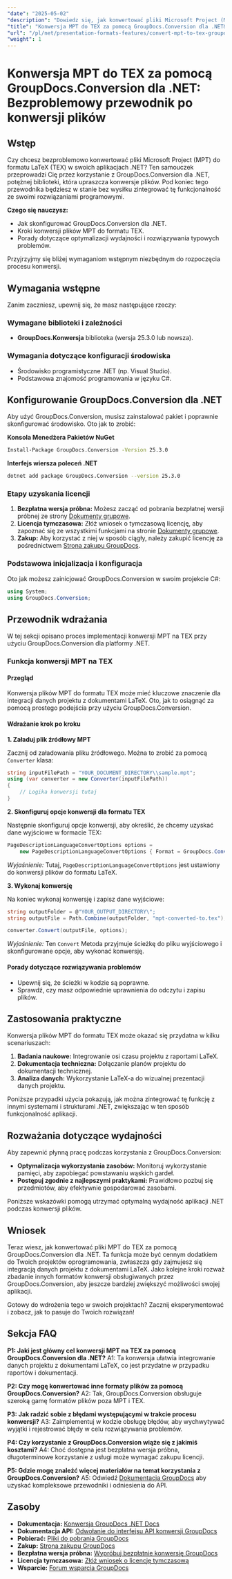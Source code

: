 ```yaml
---
"date": "2025-05-02"
"description": "Dowiedz się, jak konwertować pliki Microsoft Project (MPT) na LaTeX (TEX) przy użyciu GroupDocs.Conversion dla .NET. Postępuj zgodnie z tym przewodnikiem krok po kroku, aby zapewnić bezproblemową integrację."
"title": "Konwersja MPT do TEX za pomocą GroupDocs.Conversion dla .NET&#58; Przewodnik po bezproblemowej konwersji plików"
"url": "/pl/net/presentation-formats-features/convert-mpt-to-tex-groupdocs-net/"
"weight": 1
---
```


# Konwersja MPT do TEX za pomocą GroupDocs.Conversion dla .NET: Bezproblemowy przewodnik po konwersji plików

## Wstęp

Czy chcesz bezproblemowo konwertować pliki Microsoft Project (MPT) do formatu LaTeX (TEX) w swoich aplikacjach .NET? Ten samouczek przeprowadzi Cię przez korzystanie z GroupDocs.Conversion dla .NET, potężnej biblioteki, która upraszcza konwersje plików. Pod koniec tego przewodnika będziesz w stanie bez wysiłku zintegrować tę funkcjonalność ze swoimi rozwiązaniami programowymi.

**Czego się nauczysz:**
- Jak skonfigurować GroupDocs.Conversion dla .NET.
- Kroki konwersji plików MPT do formatu TEX.
- Porady dotyczące optymalizacji wydajności i rozwiązywania typowych problemów.

Przyjrzyjmy się bliżej wymaganiom wstępnym niezbędnym do rozpoczęcia procesu konwersji.

## Wymagania wstępne

Zanim zaczniesz, upewnij się, że masz następujące rzeczy:

### Wymagane biblioteki i zależności
- **GroupDocs.Konwersja** biblioteka (wersja 25.3.0 lub nowsza).

### Wymagania dotyczące konfiguracji środowiska
- Środowisko programistyczne .NET (np. Visual Studio).
- Podstawowa znajomość programowania w języku C#.

## Konfigurowanie GroupDocs.Conversion dla .NET

Aby użyć GroupDocs.Conversion, musisz zainstalować pakiet i poprawnie skonfigurować środowisko. Oto jak to zrobić:

**Konsola Menedżera Pakietów NuGet**
```bash
Install-Package GroupDocs.Conversion -Version 25.3.0
```

**Interfejs wiersza poleceń .NET**
```bash
dotnet add package GroupDocs.Conversion --version 25.3.0
```

### Etapy uzyskania licencji

1. **Bezpłatna wersja próbna:** Możesz zacząć od pobrania bezpłatnej wersji próbnej ze strony [Dokumenty grupowe](https://releases.groupdocs.com/conversion/net/).
2. **Licencja tymczasowa:** Złóż wniosek o tymczasową licencję, aby zapoznać się ze wszystkimi funkcjami na stronie [Dokumenty grupowe](https://purchase.groupdocs.com/temporary-license/).
3. **Zakup:** Aby korzystać z niej w sposób ciągły, należy zakupić licencję za pośrednictwem [Strona zakupu GroupDocs](https://purchase.groupdocs.com/buy).

### Podstawowa inicjalizacja i konfiguracja

Oto jak możesz zainicjować GroupDocs.Conversion w swoim projekcie C#:

```csharp
using System;
using GroupDocs.Conversion;
```

## Przewodnik wdrażania

W tej sekcji opisano proces implementacji konwersji MPT na TEX przy użyciu GroupDocs.Conversion dla platformy .NET.

### Funkcja konwersji MPT na TEX

#### Przegląd

Konwersja plików MPT do formatu TEX może mieć kluczowe znaczenie dla integracji danych projektu z dokumentami LaTeX. Oto, jak to osiągnąć za pomocą prostego podejścia przy użyciu GroupDocs.Conversion.

#### Wdrażanie krok po kroku

**1. Załaduj plik źródłowy MPT**

Zacznij od załadowania pliku źródłowego. Można to zrobić za pomocą `Converter` klasa:

```csharp
string inputFilePath = "YOUR_DOCUMENT_DIRECTORY\\sample.mpt";
using (var converter = new Converter(inputFilePath))
{
    // Logika konwersji tutaj
}
```

**2. Skonfiguruj opcje konwersji dla formatu TEX**

Następnie skonfiguruj opcje konwersji, aby określić, że chcemy uzyskać dane wyjściowe w formacie TEX:

```csharp
PageDescriptionLanguageConvertOptions options = 
    new PageDescriptionLanguageConvertOptions { Format = GroupDocs.Conversion.FileTypes.PageDescriptionLanguageFileType.Tex };
```
*Wyjaśnienie:* Tutaj, `PageDescriptionLanguageConvertOptions` jest ustawiony do konwersji plików do formatu LaTeX.

**3. Wykonaj konwersję**

Na koniec wykonaj konwersję i zapisz dane wyjściowe:

```csharp
string outputFolder = @"YOUR_OUTPUT_DIRECTORY\";
string outputFile = Path.Combine(outputFolder, "mpt-converted-to.tex");

converter.Convert(outputFile, options);
```
*Wyjaśnienie:* Ten `Convert` Metoda przyjmuje ścieżkę do pliku wyjściowego i skonfigurowane opcje, aby wykonać konwersję.

#### Porady dotyczące rozwiązywania problemów

- Upewnij się, że ścieżki w kodzie są poprawne.
- Sprawdź, czy masz odpowiednie uprawnienia do odczytu i zapisu plików.

## Zastosowania praktyczne

Konwersja plików MPT do formatu TEX może okazać się przydatna w kilku scenariuszach:

1. **Badania naukowe:** Integrowanie osi czasu projektu z raportami LaTeX.
2. **Dokumentacja techniczna:** Dołączanie planów projektu do dokumentacji technicznej.
3. **Analiza danych:** Wykorzystanie LaTeX-a do wizualnej prezentacji danych projektu.

Poniższe przypadki użycia pokazują, jak można zintegrować tę funkcję z innymi systemami i strukturami .NET, zwiększając w ten sposób funkcjonalność aplikacji.

## Rozważania dotyczące wydajności

Aby zapewnić płynną pracę podczas korzystania z GroupDocs.Conversion:
- **Optymalizacja wykorzystania zasobów:** Monitoruj wykorzystanie pamięci, aby zapobiegać powstawaniu wąskich gardeł.
- **Postępuj zgodnie z najlepszymi praktykami:** Prawidłowo pozbuj się przedmiotów, aby efektywnie gospodarować zasobami.

Poniższe wskazówki pomogą utrzymać optymalną wydajność aplikacji .NET podczas konwersji plików.

## Wniosek

Teraz wiesz, jak konwertować pliki MPT do TEX za pomocą GroupDocs.Conversion dla .NET. Ta funkcja może być cennym dodatkiem do Twoich projektów oprogramowania, zwłaszcza gdy zajmujesz się integracją danych projektu z dokumentami LaTeX. Jako kolejne kroki rozważ zbadanie innych formatów konwersji obsługiwanych przez GroupDocs.Conversion, aby jeszcze bardziej zwiększyć możliwości swojej aplikacji.

Gotowy do wdrożenia tego w swoich projektach? Zacznij eksperymentować i zobacz, jak to pasuje do Twoich rozwiązań!

## Sekcja FAQ

**P1: Jaki jest główny cel konwersji MPT na TEX za pomocą GroupDocs.Conversion dla .NET?**
A1: Ta konwersja ułatwia integrowanie danych projektu z dokumentami LaTeX, co jest przydatne w przypadku raportów i dokumentacji.

**P2: Czy mogę konwertować inne formaty plików za pomocą GroupDocs.Conversion?**
A2: Tak, GroupDocs.Conversion obsługuje szeroką gamę formatów plików poza MPT i TEX.

**P3: Jak radzić sobie z błędami występującymi w trakcie procesu konwersji?**
A3: Zaimplementuj w kodzie obsługę błędów, aby wychwytywać wyjątki i rejestrować błędy w celu rozwiązywania problemów.

**P4: Czy korzystanie z GroupDocs.Conversion wiąże się z jakimiś kosztami?**
A4: Choć dostępna jest bezpłatna wersja próbna, długoterminowe korzystanie z usługi może wymagać zakupu licencji.

**P5: Gdzie mogę znaleźć więcej materiałów na temat korzystania z GroupDocs.Conversion?**
A5: Odwiedź [Dokumentacja GroupDocs](https://docs.groupdocs.com/conversion/net/) aby uzyskać kompleksowe przewodniki i odniesienia do API.

## Zasoby
- **Dokumentacja:** [Konwersja GroupDocs .NET Docs](https://docs.groupdocs.com/conversion/net/)
- **Dokumentacja API:** [Odwołanie do interfejsu API konwersji GroupDocs](https://reference.groupdocs.com/conversion/net/)
- **Pobierać:** [Pliki do pobrania GroupDocs](https://releases.groupdocs.com/conversion/net/)
- **Zakup:** [Strona zakupu GroupDocs](https://purchase.groupdocs.com/buy)
- **Bezpłatna wersja próbna:** [Wypróbuj bezpłatnie konwersję GroupDocs](https://releases.groupdocs.com/conversion/net/)
- **Licencja tymczasowa:** [Złóż wniosek o licencję tymczasową](https://purchase.groupdocs.com/temporary-license/)
- **Wsparcie:** [Forum wsparcia GroupDocs](https://forum.groupdocs.com/c/conversion/10)
